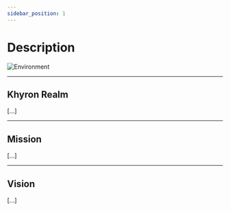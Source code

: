 ```yaml
---
sidebar_position: 1
---
```


# Description

![Environment](/img/background/background2.png)

---

## Khyron Realm

[...]

---

## Mission

[...]

---

## Vision

[...]